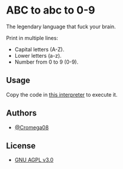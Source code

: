 # ABC to abc to 0-9

The legendary language that fuck your brain.

Print in multiple lines:

* Capital letters (A-Z).
* Lower letters (a-z).
* Number from 0 to 9 (0-9).

## Usage

Copy the code in [this interpreter](https://copy.sh/brainfuck/) to execute it.

## Authors

* [@Cromega08](https://www.github.com/cromega08)

## License

* [GNU AGPL v3.0](https://choosealicense.com/licenses/agpl-3.0/)

